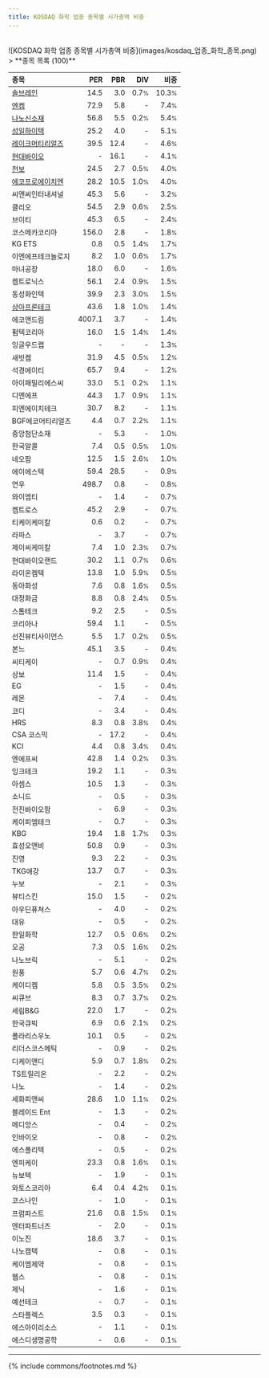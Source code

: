 ```yaml
---
title: KOSDAQ 화학 업종 종목별 시가총액 비중
---
```

<br>
![KOSDAQ 화학 업종 종목별 시가총액 비중](images/kosdaq_업종_화학_종목.png)
<br>
> **종목 목록 (100)**<a id="list"></a>

| **종목** | **PER** | **PBR** | **DIV** | **비중** |
| :------- | ------: | ------: | ------: | -------: |
| [솔브레인](/357780/) | 14.5 | 3.0 | 0.7<small>%</small> | 10.3<small>%</small> |
| [엔켐](/348370/) | 72.9 | 5.8 | - | 7.4<small>%</small> |
| [나노신소재](/121600/) | 56.8 | 5.5 | 0.2<small>%</small> | 5.4<small>%</small> |
| [성일하이텍](/365340/) | 25.2 | 4.0 | - | 5.1<small>%</small> |
| [레이크머티리얼즈](/281740/) | 39.5 | 12.4 | - | 4.6<small>%</small> |
| [현대바이오](/048410/) | - | 16.1 | - | 4.1<small>%</small> |
| [천보](/278280/) | 24.5 | 2.7 | 0.5<small>%</small> | 4.0<small>%</small> |
| [에코프로에이치엔](/383310/) | 28.2 | 10.5 | 1.0<small>%</small> | 4.0<small>%</small> |
| 씨앤씨인터내셔널 | 45.3 | 5.6 | - | 3.2<small>%</small> |
| 클리오 | 54.5 | 2.9 | 0.6<small>%</small> | 2.5<small>%</small> |
| 브이티 | 45.3 | 6.5 | - | 2.4<small>%</small> |
| 코스메카코리아 | 156.0 | 2.8 | - | 1.8<small>%</small> |
| KG ETS | 0.8 | 0.5 | 1.4<small>%</small> | 1.7<small>%</small> |
| 이엔에프테크놀로지 | 8.2 | 1.0 | 0.6<small>%</small> | 1.7<small>%</small> |
| 마녀공장 | 18.0 | 6.0 | - | 1.6<small>%</small> |
| 켐트로닉스 | 56.1 | 2.4 | 0.9<small>%</small> | 1.5<small>%</small> |
| 동성화인텍 | 39.9 | 2.3 | 3.0<small>%</small> | 1.5<small>%</small> |
| [상아프론테크](/089980/) | 43.6 | 1.8 | 1.0<small>%</small> | 1.4<small>%</small> |
| 에코앤드림 | 4007.1 | 3.7 | - | 1.4<small>%</small> |
| 펌텍코리아 | 16.0 | 1.5 | 1.4<small>%</small> | 1.4<small>%</small> |
| 잉글우드랩 | - | - | - | 1.3<small>%</small> |
| 새빗켐 | 31.9 | 4.5 | 0.5<small>%</small> | 1.2<small>%</small> |
| 석경에이티 | 65.7 | 9.4 | - | 1.2<small>%</small> |
| 아이패밀리에스씨 | 33.0 | 5.1 | 0.2<small>%</small> | 1.1<small>%</small> |
| 디엔에프 | 44.3 | 1.7 | 0.9<small>%</small> | 1.1<small>%</small> |
| 피엔에이치테크 | 30.7 | 8.2 | - | 1.1<small>%</small> |
| BGF에코머티리얼즈 | 4.4 | 0.7 | 2.2<small>%</small> | 1.1<small>%</small> |
| 중앙첨단소재 | - | 5.3 | - | 1.0<small>%</small> |
| 한국알콜 | 7.4 | 0.5 | 0.5<small>%</small> | 1.0<small>%</small> |
| 네오팜 | 12.5 | 1.5 | 2.6<small>%</small> | 1.0<small>%</small> |
| 에이에스텍 | 59.4 | 28.5 | - | 0.9<small>%</small> |
| 연우 | 498.7 | 0.8 | - | 0.8<small>%</small> |
| 와이엠티 | - | 1.4 | - | 0.7<small>%</small> |
| 켐트로스 | 45.2 | 2.9 | - | 0.7<small>%</small> |
| 티케이케미칼 | 0.6 | 0.2 | - | 0.7<small>%</small> |
| 라파스 | - | 3.7 | - | 0.7<small>%</small> |
| 제이씨케미칼 | 7.4 | 1.0 | 2.3<small>%</small> | 0.7<small>%</small> |
| 현대바이오랜드 | 30.2 | 1.1 | 0.7<small>%</small> | 0.6<small>%</small> |
| 라이온켐텍 | 13.8 | 1.0 | 5.9<small>%</small> | 0.5<small>%</small> |
| 동아화성 | 7.6 | 0.8 | 1.6<small>%</small> | 0.5<small>%</small> |
| 대정화금 | 8.8 | 0.8 | 2.4<small>%</small> | 0.5<small>%</small> |
| 스톰테크 | 9.2 | 2.5 | - | 0.5<small>%</small> |
| 코리아나 | 59.4 | 1.1 | - | 0.5<small>%</small> |
| 선진뷰티사이언스 | 5.5 | 1.7 | 0.2<small>%</small> | 0.5<small>%</small> |
| 본느 | 45.1 | 3.5 | - | 0.4<small>%</small> |
| 씨티케이 | - | 0.7 | 0.9<small>%</small> | 0.4<small>%</small> |
| 상보 | 11.4 | 1.5 | - | 0.4<small>%</small> |
| EG | - | 1.5 | - | 0.4<small>%</small> |
| 레몬 | - | 7.4 | - | 0.4<small>%</small> |
| 코디 | - | 3.4 | - | 0.4<small>%</small> |
| HRS | 8.3 | 0.8 | 3.8<small>%</small> | 0.4<small>%</small> |
| CSA 코스믹 | - | 17.2 | - | 0.4<small>%</small> |
| KCI | 4.4 | 0.8 | 3.4<small>%</small> | 0.4<small>%</small> |
| 엔에프씨 | 42.8 | 1.4 | 0.2<small>%</small> | 0.3<small>%</small> |
| 잉크테크 | 19.2 | 1.1 | - | 0.3<small>%</small> |
| 아셈스 | 10.5 | 1.3 | - | 0.3<small>%</small> |
| 소니드 | - | 0.5 | - | 0.3<small>%</small> |
| 전진바이오팜 | - | 6.9 | - | 0.3<small>%</small> |
| 케이피엠테크 | - | 0.7 | - | 0.3<small>%</small> |
| KBG | 19.4 | 1.8 | 1.7<small>%</small> | 0.3<small>%</small> |
| 효성오앤비 | 50.8 | 0.9 | - | 0.3<small>%</small> |
| 진영 | 9.3 | 2.2 | - | 0.3<small>%</small> |
| TKG애강 | 13.7 | 0.7 | - | 0.3<small>%</small> |
| 누보 | - | 2.1 | - | 0.3<small>%</small> |
| 뷰티스킨 | 15.0 | 1.5 | - | 0.2<small>%</small> |
| 아우딘퓨쳐스 | - | 4.0 | - | 0.2<small>%</small> |
| 대유 | - | 0.5 | - | 0.2<small>%</small> |
| 한일화학 | 12.7 | 0.5 | 0.6<small>%</small> | 0.2<small>%</small> |
| 오공 | 7.3 | 0.5 | 1.6<small>%</small> | 0.2<small>%</small> |
| 나노브릭 | - | 5.1 | - | 0.2<small>%</small> |
| 원풍 | 5.7 | 0.6 | 4.7<small>%</small> | 0.2<small>%</small> |
| 케이디켐 | 5.8 | 0.5 | 3.5<small>%</small> | 0.2<small>%</small> |
| 씨큐브 | 8.3 | 0.7 | 3.7<small>%</small> | 0.2<small>%</small> |
| 세림B&G | 22.0 | 1.7 | - | 0.2<small>%</small> |
| 한국큐빅 | 6.9 | 0.6 | 2.1<small>%</small> | 0.2<small>%</small> |
| 폴라리스우노 | 10.1 | 0.5 | - | 0.2<small>%</small> |
| 리더스코스메틱 | - | 0.9 | - | 0.2<small>%</small> |
| 디케이앤디 | 5.9 | 0.7 | 1.8<small>%</small> | 0.2<small>%</small> |
| TS트릴리온 | - | 2.2 | - | 0.2<small>%</small> |
| 나노 | - | 1.4 | - | 0.2<small>%</small> |
| 세화피앤씨 | 28.6 | 1.0 | 1.1<small>%</small> | 0.2<small>%</small> |
| 블레이드 Ent | - | 1.3 | - | 0.2<small>%</small> |
| 메디앙스 | - | 0.4 | - | 0.2<small>%</small> |
| 인바이오 | - | 0.8 | - | 0.2<small>%</small> |
| 에스폴리텍 | - | 0.5 | - | 0.2<small>%</small> |
| 엔피케이 | 23.3 | 0.8 | 1.6<small>%</small> | 0.1<small>%</small> |
| 뉴보텍 | - | 1.9 | - | 0.1<small>%</small> |
| 와토스코리아 | 6.4 | 0.4 | 4.2<small>%</small> | 0.1<small>%</small> |
| 코스나인 | - | 1.0 | - | 0.1<small>%</small> |
| 프럼파스트 | 21.6 | 0.8 | 1.5<small>%</small> | 0.1<small>%</small> |
| 엔터파트너즈 | - | 2.0 | - | 0.1<small>%</small> |
| 이노진 | 18.6 | 3.7 | - | 0.1<small>%</small> |
| 나노캠텍 | - | 0.8 | - | 0.1<small>%</small> |
| 케이엠제약 | - | 0.8 | - | 0.1<small>%</small> |
| 웹스 | - | 0.8 | - | 0.1<small>%</small> |
| 제닉 | - | 1.6 | - | 0.1<small>%</small> |
| 예선테크 | - | 0.7 | - | 0.1<small>%</small> |
| 스타플렉스 | 3.5 | 0.3 | - | 0.1<small>%</small> |
| 에스아이리소스 | - | 1.1 | - | 0.1<small>%</small> |
| 에스디생명공학 | - | 0.6 | - | 0.1<small>%</small> |

---
{% include commons/footnotes.md %}